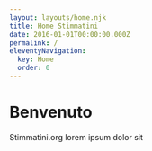 ```yaml
---
layout: layouts/home.njk
title: Home Stimmatini
date: 2016-01-01T00:00:00.000Z
permalink: /
eleventyNavigation:
  key: Home
  order: 0
---
```

# Benvenuto

Stimmatini.org lorem ipsum dolor sit